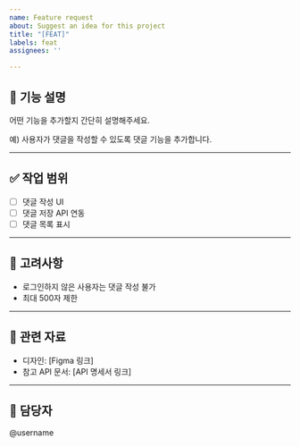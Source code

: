```yaml
---
name: Feature request
about: Suggest an idea for this project
title: "[FEAT]"
labels: feat
assignees: ''

---
```


## 📌 기능 설명
어떤 기능을 추가할지 간단히 설명해주세요.

예) 사용자가 댓글을 작성할 수 있도록 댓글 기능을 추가합니다.

---

## ✅ 작업 범위
- [ ] 댓글 작성 UI
- [ ] 댓글 저장 API 연동
- [ ] 댓글 목록 표시

---

## 🚧 고려사항
- 로그인하지 않은 사용자는 댓글 작성 불가
- 최대 500자 제한

---

## 📎 관련 자료
- 디자인: [Figma 링크]
- 참고 API 문서: [API 명세서 링크]

---

## 🙋 담당자
@username
